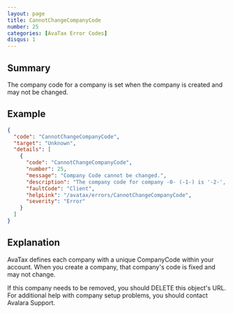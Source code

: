 ```yaml
---
layout: page
title: CannotChangeCompanyCode
number: 25
categories: [AvaTax Error Codes]
disqus: 1
---
```


## Summary

The company code for a company is set when the company is created and may not be changed.

## Example

```json
{
  "code": "CannotChangeCompanyCode",
  "target": "Unknown",
  "details": [
    {
      "code": "CannotChangeCompanyCode",
      "number": 25,
      "message": "Company Code cannot be changed.",
      "description": "The company code for company -0- (-1-) is '-2-', but you provided '-3-'",
      "faultCode": "Client",
      "helpLink": "/avatax/errors/CannotChangeCompanyCode",
      "severity": "Error"
    }
  ]
}
```

## Explanation

AvaTax defines each company with a unique CompanyCode within your account.  When you create a company, that company's code is fixed and may not change.  

If this company needs to be removed, you should DELETE this object's URL.  For additional help with company setup problems, you should contact Avalara Support.
